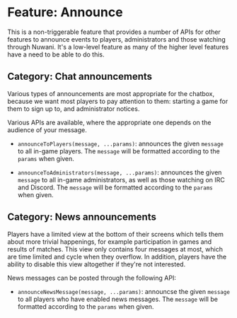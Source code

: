 # Feature: Announce
This is a non-triggerable feature that provides a number of APIs for other features to announce
events to players, administrators and those watching through Nuwani. It's a low-level feature as
many of the higher level features have a need to be able to do this.

## Category: Chat announcements
Various types of announcements are most appropriate for the chatbox, because we want most players to
pay attention to them: starting a game for them to sign up to, and administrator notices.

Various APIs are available, where the appropriate one depends on the audience of your message.

  * `announceToPlayers(message, ...params)`: announces the given `message` to all in-game players.
    The `message` will be formatted according to the `params` when given.

  * `announceToAdministrators(message, ...params)`: announces the given `message` to all in-game
    administrators, as well as those watching on IRC and Discord. The `message` will be formatted
    according to the `params` when given.

## Category: News announcements
Players have a limited view at the bottom of their screens which tells them about more trivial
happenings, for example participation in games and results of matches. This view only contains four
messages at most, which are time limited and cycle when they overflow. In addition, players have
the ability to disable this view altogether if they're not interested.

News messages can be posted through the following API:

  * `announceNewsMessage(message, ...params)`: announcse the given `message` to all players who have
    enabled news messages. The `message` will be formatted according to the `params` when given.

